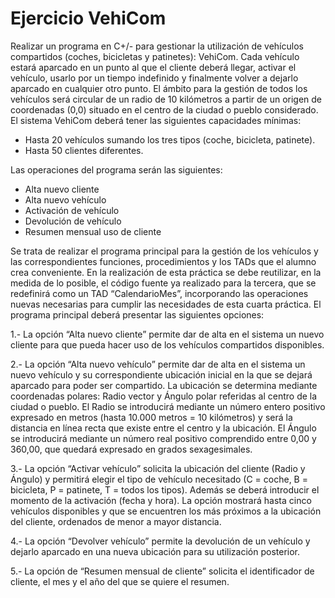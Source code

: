 # Ejercicio VehiCom
Realizar un programa en C+/- para gestionar la utilización de vehículos compartidos
(coches, bicicletas y patinetes): VehiCom. Cada vehículo estará aparcado en un punto al que el
cliente deberá llegar, activar el vehículo, usarlo por un tiempo indefinido y finalmente volver a
dejarlo aparcado en cualquier otro punto. El ámbito para la gestión de todos los vehículos será
circular de un radio de 10 kilómetros a partir de un origen de coordenadas (0,0) situado en el
centro de la ciudad o pueblo considerado. El sistema VehiCom deberá tener las siguientes
capacidades mínimas:
- Hasta 20 vehículos sumando los tres tipos (coche, bicicleta, patinete).
- Hasta 50 clientes diferentes.


Las operaciones del programa serán las siguientes:
- Alta nuevo cliente
- Alta nuevo vehículo
- Activación de vehículo
- Devolución de vehículo
- Resumen mensual uso de cliente


Se trata de realizar el programa principal para la gestión de los vehículos y las
correspondientes funciones, procedimientos y los TADs que el alumno crea conveniente. En la
realización de esta práctica se debe reutilizar, en la medida de lo posible, el código fuente ya
realizado para la tercera, que se redefinirá como un TAD “CalendarioMes”, incorporando las
operaciones nuevas necesarias para cumplir las necesidades de esta cuarta práctica.
El programa principal deberá presentar las siguientes opciones:

1.- La opción “Alta nuevo cliente” permite dar de alta en el sistema un nuevo cliente para que
pueda hacer uso de los vehículos compartidos disponibles.

2.- La opción “Alta nuevo vehículo” permite dar de alta en el sistema un nuevo vehículo y su
correspondiente ubicación inicial en la que se dejará aparcado para poder ser compartido. La
ubicación se determina mediante coordenadas polares: Radio vector y Ángulo polar referidas al
centro de la ciudad o pueblo. El Radio se introducirá mediante un número entero positivo
expresado en metros (hasta 10.000 metros = 10 kilómetros) y será la distancia en línea recta que
existe entre el centro y la ubicación. El Ángulo se introducirá mediante un número real positivo
comprendido entre 0,00 y 360,00, que quedará expresado en grados sexagesimales.

3.- La opción “Activar vehículo” solicita la ubicación del cliente (Radio y Ángulo) y permitirá elegir
el tipo de vehículo necesitado (C = coche, B = bicicleta, P = patinete, T = todos los tipos). Además
se deberá introducir el momento de la activación (fecha y hora). La opción mostrará hasta cinco
vehículos disponibles y que se encuentren los más próximos a la ubicación del cliente, ordenados
de menor a mayor distancia.

4.- La opción “Devolver vehículo” permite la devolución de un vehículo y dejarlo aparcado en una
nueva ubicación para su utilización posterior.

5.- La opción de “Resumen mensual de cliente” solicita el identificador de cliente, el mes y
el año del que se quiere el resumen.
